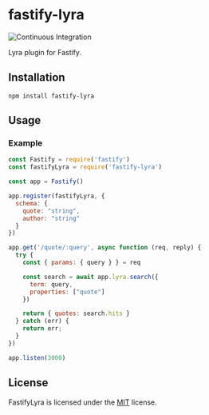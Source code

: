 # fastify-lyra

![Continuous Integration](https://github.com/mateonunez/fastify-lyra/workflows/ci/badge.svg)

Lyra plugin for Fastify.

## Installation

```
npm install fastify-lyra
```

## Usage

### Example

```js
const Fastify = require('fastify')
const fastifyLyra = require('fastify-lyra')

const app = Fastify()

app.register(fastifyLyra, {
  schema: {
    quote: "string",
    author: "string"
  }
})

app.get('/quote/:query', async function (req, reply) {
  try {
    const { params: { query } } = req

    const search = await app.lyra.search({
      term: query,
      properties: ["quote"]
    })

    return { quotes: search.hits }
  } catch (err) {
    return err;
  }
})

app.listen(3000)
```

## License

FastifyLyra is licensed under the [MIT](LICENSE) license.